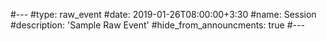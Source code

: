 #---
#type: raw_event
#date: 2019-01-26T08:00:00+3:30
#name: Session
#description: 'Sample Raw Event'
#hide_from_announcments: true
#---
